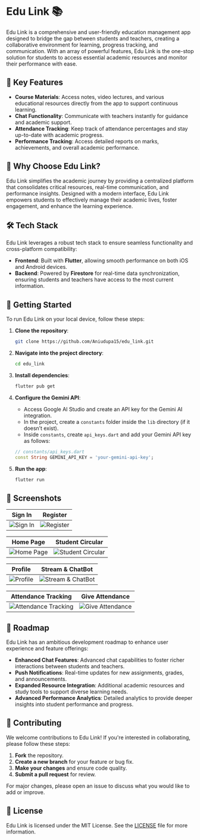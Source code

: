 # Edu Link 📚

Edu Link is a comprehensive and user-friendly education management app designed to bridge the gap between students and teachers, creating a collaborative environment for learning, progress tracking, and communication. With an array of powerful features, Edu Link is the one-stop solution for students to access essential academic resources and monitor their performance with ease.

## 🌟 Key Features

- **Course Materials**: Access notes, video lectures, and various educational resources directly from the app to support continuous learning.
- **Chat Functionality**: Communicate with teachers instantly for guidance and academic support.
- **Attendance Tracking**: Keep track of attendance percentages and stay up-to-date with academic progress.
- **Performance Tracking**: Access detailed reports on marks, achievements, and overall academic performance.

## 🎯 Why Choose Edu Link?

Edu Link simplifies the academic journey by providing a centralized platform that consolidates critical resources, real-time communication, and performance insights. Designed with a modern interface, Edu Link empowers students to effectively manage their academic lives, foster engagement, and enhance the learning experience.

## 🛠️ Tech Stack

Edu Link leverages a robust tech stack to ensure seamless functionality and cross-platform compatibility:

- **Frontend**: Built with **Flutter**, allowing smooth performance on both iOS and Android devices.
- **Backend**: Powered by **Firestore** for real-time data synchronization, ensuring students and teachers have access to the most current information.

## 🚀 Getting Started

To run Edu Link on your local device, follow these steps:

1. **Clone the repository**:

    ```bash
    git clone https://github.com/Aniudupa15/edu_link.git
    ```

2. **Navigate into the project directory**:

    ```bash
    cd edu_link
    ```

3. **Install dependencies**:

    ```bash
    flutter pub get
    ```

4. **Configure the Gemini API**:
   - Access Google AI Studio and create an API key for the Gemini AI integration.
   - In the project, create a `constants` folder inside the `lib` directory (if it doesn’t exist).
   - Inside `constants`, create `api_keys.dart` and add your Gemini API key as follows:

    ```dart
    // constants/api_keys.dart
    const String GEMINI_API_KEY = 'your-gemini-api-key';
    ```

5. **Run the app**:

    ```bash
    flutter run
    ```

## 📱 Screenshots

| Sign In                         | Register                       |
|---------------------------------|--------------------------------|
| ![Sign In](assets/screenshots/SignIn.jpg) | ![Register](assets/screenshots/Register.jpg) |

| Home Page                       | Student Circular               |
|---------------------------------|--------------------------------|
| ![Home Page](assets/screenshots/HomePage.jpg) | ![Student Circular](assets/screenshots/StudentCircular.jpg) |

| Profile                         | Stream & ChatBot               |
|---------------------------------|--------------------------------|
| ![Profile](assets/screenshots/Profile.jpg) | ![Stream & ChatBot](assets/screenshots/Stream&ChatBot.jpg) |

| Attendance Tracking             | Give Attendance                |
|---------------------------------|--------------------------------|
| ![Attendance Tracking](assets/screenshots/AttendanceTracking.jpg) | ![Give Attendance](assets/screenshots/GiveAttendance.jpg) |

## 📝 Roadmap

Edu Link has an ambitious development roadmap to enhance user experience and feature offerings:

- **Enhanced Chat Features**: Advanced chat capabilities to foster richer interactions between students and teachers.
- **Push Notifications**: Real-time updates for new assignments, grades, and announcements.
- **Expanded Resource Integration**: Additional academic resources and study tools to support diverse learning needs.
- **Advanced Performance Analytics**: Detailed analytics to provide deeper insights into student performance and progress.

## 👥 Contributing

We welcome contributions to Edu Link! If you're interested in collaborating, please follow these steps:

1. **Fork** the repository.
2. **Create a new branch** for your feature or bug fix.
3. **Make your changes** and ensure code quality.
4. **Submit a pull request** for review.

For major changes, please open an issue to discuss what you would like to add or improve.

## 📄 License

Edu Link is licensed under the MIT License. See the [LICENSE](LICENSE) file for more information.
